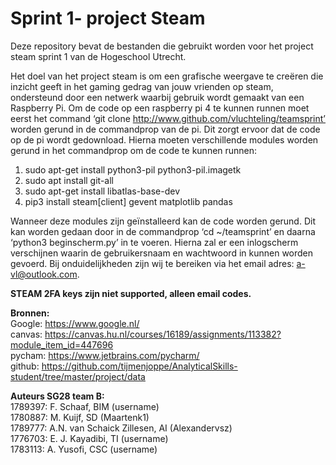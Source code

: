 <h1>Sprint 1- project Steam</h1>


Deze repository bevat de bestanden die gebruikt worden voor het project steam sprint 1 van de Hogeschool Utrecht. </br>

Het doel van het project steam is om een grafische weergave te creëren die inzicht geeft in het gaming gedrag van jouw vrienden op steam, ondersteund door een netwerk waarbij 	gebruik wordt gemaakt van een Raspberry Pi.
Om de code op een raspberry pi 4 te kunnen runnen moet eerst het command ‘git clone http://www.github.com/vluchteling/teamsprint’ worden gerund in de commandprop van de pi. Dit zorgt ervoor dat de code op de pi wordt gedownload. 
Hierna moeten verschillende modules worden gerund in het commandprop om de code te kunnen runnen:

1. sudo apt-get install python3-pil python3-pil.imagetk
2.	sudo apt install git-all
3.	sudo apt-get install libatlas-base-dev
4.	pip3 install steam[client] gevent matplotlib pandas 

Wanneer deze modules zijn geïnstalleerd kan de code worden gerund. Dit kan worden gedaan door in de commandprop ‘cd ~/teamsprint’ en daarna ‘python3 beginscherm.py’ in te voeren. Hierna zal er een inlogscherm verschijnen waarin de gebruikersnaam en wachtwoord in kunnen worden gevoerd.
Bij onduidelijkheden zijn wij te bereiken via het email adres: a-vl@outlook.com.</br>

<b> STEAM 2FA keys zijn niet supported, alleen email codes.</b>
 
<b>Bronnen:</b></br>
Google: https://www.google.nl/ </br>
canvas: https://canvas.hu.nl/courses/16189/assignments/113382?module_item_id=447696</br>
pycham: https://www.jetbrains.com/pycharm/</br>
github: https://github.com/tijmenjoppe/AnalyticalSkills-student/tree/master/project/data</br>
 
<b>Auteurs SG28 team B:</b></br>
1789397: F. Schaaf, BIM (username)</br>
1780887: M. Kuijf, SD (Maartenk1)</br>
1789777: A.N. van Schaick Zillesen, AI (Alexandervsz)</br>
1776703: E. J. Kayadibi, TI (username)</br>
1783113: A. Yusofi, CSC (username)</br>
